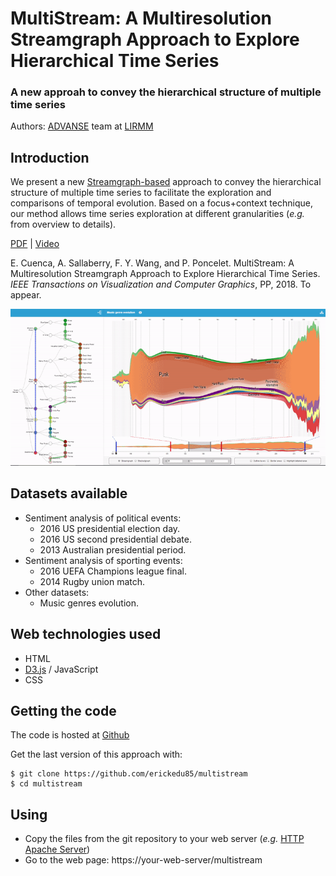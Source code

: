 # MultiStream: A Multiresolution Streamgraph Approach to Explore Hierarchical Time Series
### A new approah to convey the hierarchical structure of multiple time series
Authors: [ADVANSE](http://advanse.lirmm.fr/ "ADVANSE") team at [LIRMM](http://www.lirmm.fr/ "LIRMM")

## Introduction

We present a new [Streamgraph-based](http://leebyron.com/streamgraph/ "Streamgraph-based") approach to convey the hierarchical structure of multiple time series to facilitate the exploration and comparisons of temporal evolution. Based on a focus+context technique, our method allows time series exploration at different granularities (*e.g.* from overview to details).

[PDF](https://www.lirmm.fr/~cuenca/publications/tvcg/cuenca_et_al_2018.pdf "PDF") | [Video](https://youtu.be/T-Nrwif7dss "Video")

E. Cuenca, A. Sallaberry, F. Y. Wang, and P. Poncelet. MultiStream: A Multiresolution Streamgraph Approach to Explore Hierarchical Time Series. *IEEE Transactions on Visualization and Computer Graphics*, PP, 2018. To appear.

![MultiStream](https://github.com/erickedu85/multistream/blob/master/img/multistream_gif.gif "MultiStream")

## Datasets available
* Sentiment analysis of political events:
	- 2016 US presidential election day.
	- 2016 US second presidential debate.
	- 2013 Australian presidential period.
* Sentiment analysis of sporting events:
	- 2016 UEFA Champions league final.
	- 2014 Rugby union match.
* Other datasets:
	- Music genres evolution.


## Web technologies used
* HTML
* [D3.js](https://d3js.org/ "D3.js") / JavaScript
* CSS

## Getting the code
The code is hosted at [Github](https://github.com/erickedu85/multistream "Github")

Get the last version of this approach with:

	$ git clone https://github.com/erickedu85/multistream
	$ cd multistream
	

## Using
* Copy the files from the git repository to your web server (*e.g.* [HTTP Apache Server](https://httpd.apache.org/ "HTTP Apache Server"))
* Go to the web page: https://your-web-server/multistream


